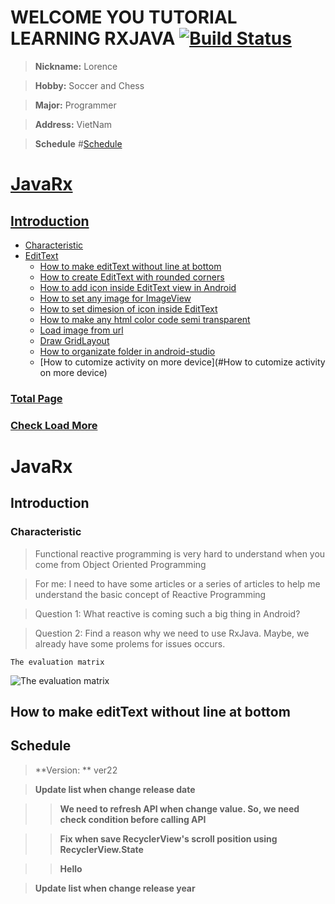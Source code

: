 # WELCOME YOU TUTORIAL LEARNING RXJAVA [![Build Status](https://travis-ci.org/nomensa/jquery.hide-show.svg)](https://travis-ci.org/nomensa/jquery.hide-show.svg?branch=master)

> **Nickname:** Lorence

> **Hobby:** Soccer and Chess

> **Major:** Programmer

> **Address:** VietNam

> **Schedule** #[Schedule](#schedule)

# [JavaRx](#javarx)
## [Introduction](#introduction)
  - [Characteristic](#characteristic)
  - [EditText](#edittext)
    - [How to make editText without line at bottom](#how-to-make-edittext-without-line-at-bottom)
    - [How to create EditText with rounded corners](#how-to-create-edittext-with-rounded-corners)
    - [How to add icon inside EditText view in Android](#how-to-add-icon-inside-edittext-view-in-android)
    - [How to set any image for ImageView](#how-to-set-any-image-for-imageview)
    - [How to set dimesion of icon inside EditText](#how-to-set-dimesion-of-icon-inside-edittext)
    - [How to make any html color code semi transparent](#how-to-make-any-html-color-code-semi-transparent)
    - [Load image from url](#load-image-from-url)
    - [Draw GridLayout](#draw-gridLayout)
    - [How to organizate folder in android-studio](#how-to-organizate-folder-in-android-studio)
    - [How to cutomize activity on more device](#How to cutomize activity on more device)
### [Total Page](#total-page)
### [Check Load More](#check-load-more)

# JavaRx
## Introduction
### Characteristic
   > Functional reactive programming is very hard to understand when you come from Object Oriented Programming
   
   > For me: I need to have some articles or a series of articles to help me understand the basic concept of Reactive Programming
   
   > Question 1: What reactive is coming such a big thing in Android?
   
   > Question 2: Find a reason why we need to use RxJava. Maybe, we already have some prolems for issues occurs.
   
    The evaluation matrix
<img src = "https://github.com/danisluis6/RxJava-Introduction/blob/master/The%20evaluation%20matrix.png" alt = "The evaluation matrix">

## How to make editText without line at bottom

## Schedule

> **Version: ** ver22

> **Update list when change release date**

>> **We need to refresh API when change value. So, we need check condition before calling API**

>> **Fix when save RecyclerView's scroll position using RecyclerView.State**

>> **Hello**

> **Update list when change release year**


